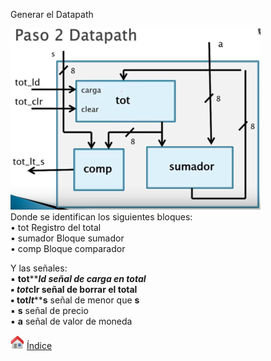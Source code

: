 Generar el Datapath

![images\4-1.png](../../../img/6628dd5c653e419a98b147afed7f21eb.png)  
Donde se identifican los siguientes bloques:  
• tot Registro del total  
• sumador Bloque sumador  
• comp Bloque comparador  
  
Y las señales:  
▪ **tot****_****ld** señal de carga en total  
▪ **tot****_****clr** señal de borrar el total  
▪ **tot****_****lt****_****s** señal de menor que **s**  
▪ **s** señal de precio  
▪ **a** señal de valor de moneda

<img width="22" height="22" src="../../../img/36d1246082a944dfa669883bf76298f5.png"/> [Índice](file:///C:/Users/Cori/Documents/Tareas/6to_semestre/DLPs/DLPs.ctb_HTML/index.html)